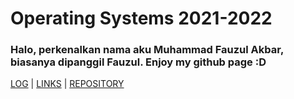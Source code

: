 ---
---
# Operating Systems 2021-2022 <br>
### Halo, perkenalkan nama aku Muhammad Fauzul Akbar, biasanya dipanggil Fauzul. Enjoy my github page :D

[LOG](TXT\mylog.txt) | [LINKS](LINKS/) | [REPOSITORY](https://github.com/Fael31/os212)
